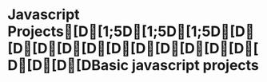 # Javascript Projects[D[1;5D[1;5D[1;5D[D[D[D[D[D[D[D[D[D[D[D[D[D[D[DBasic javascript projects
